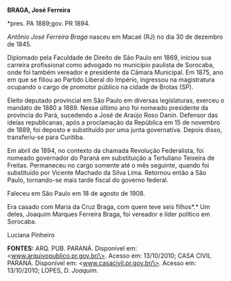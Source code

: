 **BRAGA, José Ferreira**

\*pres. PA 1889;gov. PR 1894.

*Antônio José Ferreira Braga* nasceu em Macaé (RJ) no dia 30 de dezembro
de 1845.

Diplomado pela Faculdade de Direito de São Paulo em 1869, iniciou sua
carreira profissional como advogado no município paulista de Sorocaba,
onde foi também vereador e presidente da Câmara Municipal. Em 1875, ano
em que se filiou ao Partido Liberal do Império, ingressou na
magistratura ocupando o cargo de promotor público na cidade de Brotas
(SP).

Eleito deputado provincial em São Paulo em diversas legislaturas,
exerceu o mandato de 1880 a 1889. Nesse último ano foi nomeado
presidente da província do Pará, sucedendo a José de Araújo Roso Danin.
Defensor das ideias republicanas, após a proclamação da República em 15
de novembro de 1889, foi deposto e substituído por uma junta
governativa. Depois disso, transferiu-se para Curitiba.

Em abril de 1894, no contexto da chamada Revolução Federalista, foi
nomeado governador do Paraná em substituição a Tertuliano Teixeira de
Freitas. Permaneceu no cargo somente até o mês seguinte, quando foi
substituído por Vicente Machado da Silva Lima. Retornou então a São
Paulo, tornando-se mais tarde fiscal do governo federal.

Faleceu em São Paulo em 18 de agosto de 1908.

Era casado com Maria da Cruz Braga, com quem teve seis filhos*.* Um
deles, Joaquim Marques Ferreira Braga, foi vereador e líder político em
Sorocaba.

Luciana Pinheiro

**FONTES:** ARQ. PUB. PARANÁ. Disponível em:
\<www.arquivopublico.pr.gov.br/\>. Acesso em: 13/10/2010; CASA CIVIL
PARANÁ. Disponível em: \<www.casacivil.pr.gov.br/\>. Acesso em:
13/10/2010; LOPES, D. *Joaquim*.

